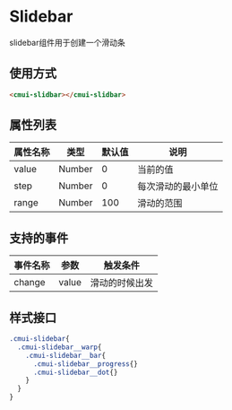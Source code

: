 # Slidebar
slidebar组件用于创建一个滑动条
## 使用方式
```html
<cmui-slidbar></cmui-slidbar>
```
## 属性列表
|属性名称|类型|默认值|说明
|---|---|---|---|
|value|Number|0|当前的值
|step|Number|0|每次滑动的最小单位
|range|Number|100|滑动的范围
## 支持的事件
|事件名称|参数|触发条件
|---|---|---|
|change|value|滑动的时候出发
## 样式接口
```scss
.cmui-slidebar{
  .cmui-slidebar__warp{
    .cmui-slidebar__bar{
      .cmui-slidebar__progress{}
      .cmui-slidebar__dot{}
    }
  }
}
```